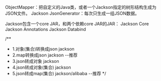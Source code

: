 


ObjectMapper：把自定义的Java类，或者一个Jackson指定的树形结构生成为JSON文件。
Jackson JsonGenerator：每次只生成一组JSON数据。


Jackson包含一个core JAR，和两个依赖core JAR的JAR：
Jackson Core
Jackson Annotations
Jackson Databind









/**
 * 1.对象(集合)转换成json    jackson
 * 2.map转换成json          jackson               --推荐
 * 3.json转成对象           jackson
 * 4.json转成对象(集合)     jackson
 * 5.json转成map(集合)      jackson/alibaba        --推荐
 */